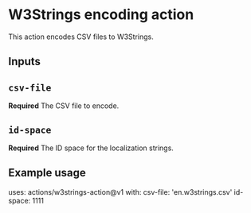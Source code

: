 # W3Strings encoding action

This action encodes CSV files to W3Strings.

## Inputs

## `csv-file`

**Required** The CSV file to encode.

## `id-space`

**Required** The ID space for the localization strings.

## Example usage

uses: actions/w3strings-action@v1
with:
  csv-file: 'en.w3strings.csv'
  id-space: 1111
